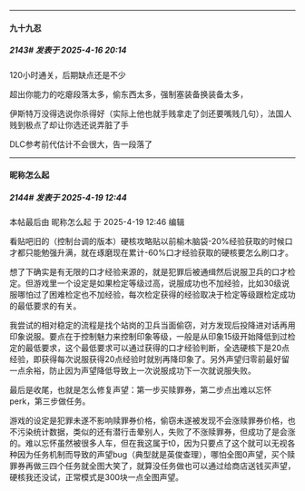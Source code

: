 ﻿
*****

####  九十九忍  
##### 2143#       发表于 2025-4-16 20:14

120小时通关，后期缺点还是不少

超出你能力的吃瘪段落太多，偷东西太多，强制塞装备换装备太多，

伊斯特万没得选说你杀得好（实际上他也就手贱拿走了剑还要嘴贱几句），法国人贱到极点了却让你选还说弄脏了手

DLC参考前代估计不会很大，告一段落了


*****

####  昵称怎么起  
##### 2144#       发表于 2025-4-19 12:44

 本帖最后由 昵称怎么起 于 2025-4-19 12:46 编辑 

看贴吧旧的（控制台调的版本）硬核攻略贴以前榆木脑袋-20%经验获取的时候口才都只能勉强升满，就在琢磨现在累计-60%口才经验获取的硬核要怎么刷口才。

想了下确实是有无限的口才经验来源的，就是犯罪后被通缉然后说服卫兵的口才检定。但游戏里一个设定是如果检定等级过高，说服成功也不加经验，比如30级说服哪怕过了困难检定也不加经验，每次检定获得的经验取决于检定等级跟检定成功的最低要求的有关。

我尝试的相对稳定的流程是找个站岗的卫兵当面偷窃，对方发现后投降进对话再用印象说服。要点在于控制魅力来控制印象等级，一般是从印象15级开始降低到过检定的最低要求，这个最低要求可以通过获得的口才经验判断，全选硬核下是20点经验，即获得每次说服获得20点经验时就别再降印象了。另外声望归零前最好留一点余裕，防止因为声望降低导致上一次说服成功下一次就说服失败。

最后是收尾，也就是怎么修复声望：第一步买赎罪券，第二步点出难以忘怀perk，第三步做任务。

游戏的设定是犯罪未遂不影响赎罪券价格，偷窃未遂被发现不会涨赎罪券价格，也不污染统计数据，类似的还有潜行击晕别人，失败了不涨赎罪券，但成功了是会涨的。难以忘怀虽然被很多人车，但在我这属于t0，因为只要点了这个就可以无视各种因为任务机制而导致的声望bug（典型就是英俊查理），哪怕全图0声望，买个赎罪券再做三四个任务就全图大笑了，就算没任务做也可以通过给商店送钱买声望，硬核我还没试，正常模式是300块一点全图声望。

